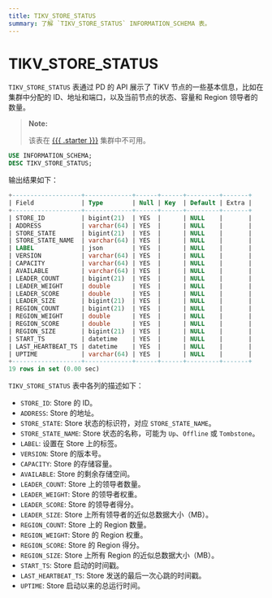 ```yaml
---
title: TIKV_STORE_STATUS
summary: 了解 `TIKV_STORE_STATUS` INFORMATION_SCHEMA 表。
---
```


# TIKV_STORE_STATUS

`TIKV_STORE_STATUS` 表通过 PD 的 API 展示了 TiKV 节点的一些基本信息，比如在集群中分配的 ID、地址和端口，以及当前节点的状态、容量和 Region 领导者的数量。

> **Note:**
>
> 该表在 [{{{ .starter }}}](https://docs.pingcap.com/tidbcloud/select-cluster-tier#tidb-cloud-serverless) 集群中不可用。

```sql
USE INFORMATION_SCHEMA;
DESC TIKV_STORE_STATUS;
```

输出结果如下：

```sql
+-------------------+-------------+------+------+---------+-------+
| Field             | Type        | Null | Key  | Default | Extra |
+-------------------+-------------+------+------+---------+-------+
| STORE_ID          | bigint(21)  | YES  |      | NULL    |       |
| ADDRESS           | varchar(64) | YES  |      | NULL    |       |
| STORE_STATE       | bigint(21)  | YES  |      | NULL    |       |
| STORE_STATE_NAME  | varchar(64) | YES  |      | NULL    |       |
| LABEL             | json        | YES  |      | NULL    |       |
| VERSION           | varchar(64) | YES  |      | NULL    |       |
| CAPACITY          | varchar(64) | YES  |      | NULL    |       |
| AVAILABLE         | varchar(64) | YES  |      | NULL    |       |
| LEADER_COUNT      | bigint(21)  | YES  |      | NULL    |       |
| LEADER_WEIGHT     | double      | YES  |      | NULL    |       |
| LEADER_SCORE      | double      | YES  |      | NULL    |       |
| LEADER_SIZE       | bigint(21)  | YES  |      | NULL    |       |
| REGION_COUNT      | bigint(21)  | YES  |      | NULL    |       |
| REGION_WEIGHT     | double      | YES  |      | NULL    |       |
| REGION_SCORE      | double      | YES  |      | NULL    |       |
| REGION_SIZE       | bigint(21)  | YES  |      | NULL    |       |
| START_TS          | datetime    | YES  |      | NULL    |       |
| LAST_HEARTBEAT_TS | datetime    | YES  |      | NULL    |       |
| UPTIME            | varchar(64) | YES  |      | NULL    |       |
+-------------------+-------------+------+------+---------+-------+
19 rows in set (0.00 sec)
```

`TIKV_STORE_STATUS` 表中各列的描述如下：

* `STORE_ID`: Store 的 ID。
* `ADDRESS`: Store 的地址。
* `STORE_STATE`: Store 状态的标识符，对应 `STORE_STATE_NAME`。
* `STORE_STATE_NAME`: Store 状态的名称，可能为 `Up`、`Offline` 或 `Tombstone`。
* `LABEL`: 设置在 Store 上的标签。
* `VERSION`: Store 的版本号。
* `CAPACITY`: Store 的存储容量。
* `AVAILABLE`: Store 的剩余存储空间。
* `LEADER_COUNT`: Store 上的领导者数量。
* `LEADER_WEIGHT`: Store 的领导者权重。
* `LEADER_SCORE`: Store 的领导者得分。
* `LEADER_SIZE`: Store 上所有领导者的近似总数据大小（MB）。
* `REGION_COUNT`: Store 上的 Region 数量。
* `REGION_WEIGHT`: Store 的 Region 权重。
* `REGION_SCORE`: Store 的 Region 得分。
* `REGION_SIZE`: Store 上所有 Region 的近似总数据大小（MB）。
* `START_TS`: Store 启动的时间戳。
* `LAST_HEARTBEAT_TS`: Store 发送的最后一次心跳的时间戳。
* `UPTIME`: Store 启动以来的总运行时间。